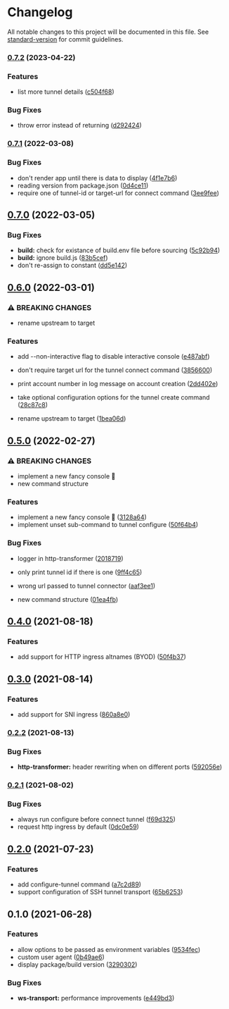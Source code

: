 # Changelog

All notable changes to this project will be documented in this file. See [standard-version](https://github.com/conventional-changelog/standard-version) for commit guidelines.

### [0.7.2](https://github.com/exposr/exposr-cli/compare/v0.7.1...v0.7.2) (2023-04-22)


### Features

* list more tunnel details ([c504f68](https://github.com/exposr/exposr-cli/commit/c504f68270b3ffb358cd28282c999cf8d924761e))


### Bug Fixes

* throw error instead of returning ([d292424](https://github.com/exposr/exposr-cli/commit/d29242499851cdf4ad1955c4c389b3fcabc135b9))

### [0.7.1](https://github.com/exposr/exposr-cli/compare/v0.7.0...v0.7.1) (2022-03-08)


### Bug Fixes

* don't render app until there is data to display ([4f1e7b6](https://github.com/exposr/exposr-cli/commit/4f1e7b6b421e626cf594bd9316101936684d7fb9))
* reading version from package.json ([0d4ce11](https://github.com/exposr/exposr-cli/commit/0d4ce1191637a0b2735bca82c09d5d342428187a))
* require one of tunnel-id or target-url for connect command ([3ee9fee](https://github.com/exposr/exposr-cli/commit/3ee9feef2a4af89697148297534c4d5b273c352e))

## [0.7.0](https://github.com/exposr/exposr-cli/compare/v0.6.0...v0.7.0) (2022-03-05)


### Bug Fixes

* **build:** check for existance of build.env file before sourcing ([5c92b94](https://github.com/exposr/exposr-cli/commit/5c92b94f2ee2c2aff05d4d55f9d53853fa2b7f54))
* **build:** ignore build.js ([83b5cef](https://github.com/exposr/exposr-cli/commit/83b5cef27de387a18fb49d376c7ea23eeb7b523e))
* don't re-assign to constant ([dd5e142](https://github.com/exposr/exposr-cli/commit/dd5e1424bb36c5efb4227813d6fcb594e7c6a700))

## [0.6.0](https://github.com/exposr/exposr-cli/compare/v0.5.0...v0.6.0) (2022-03-01)


### ⚠ BREAKING CHANGES

* rename upstream to target

### Features

* add --non-interactive flag to disable interactive console ([e487abf](https://github.com/exposr/exposr-cli/commit/e487abf264ff9c3012c161befa61601fb11231c0))
* don't require target url for the tunnel connect command ([3856600](https://github.com/exposr/exposr-cli/commit/385660051bb5da0e70960e2bc6ee5f98805f03e0))
* print account number in log message on account creation ([2dd402e](https://github.com/exposr/exposr-cli/commit/2dd402e4989f6f0d61081ba2e1d3ac9942dd22d1))
* take optional configuration options for the tunnel create command ([28c87c8](https://github.com/exposr/exposr-cli/commit/28c87c8c5703533cdcc96c74b28519499828aef9))


* rename upstream to target ([1bea06d](https://github.com/exposr/exposr-cli/commit/1bea06d65b5974ebfbd45524e3a0c93d465084c0))

## [0.5.0](https://github.com/exposr/exposr-cli/compare/v0.4.0...v0.5.0) (2022-02-27)


### ⚠ BREAKING CHANGES

* implement a new fancy console 💄
* new command structure

### Features

* implement a new fancy console 💄 ([3128a64](https://github.com/exposr/exposr-cli/commit/3128a64307ed5463b172b1fdc08f9de8d94cd363))
* implement unset sub-command to tunnel configure ([50f64b4](https://github.com/exposr/exposr-cli/commit/50f64b4388a87b8edd57922f0f6a0e5fdce00f50))


### Bug Fixes

* logger in http-transformer ([2018719](https://github.com/exposr/exposr-cli/commit/201871972b87bf6b821fe719a867da90e5e20346))
* only print tunnel id if there is one ([9ff4c65](https://github.com/exposr/exposr-cli/commit/9ff4c6573ad97c83c8ff71e1af639a4fd8576f67))
* wrong url passed to tunnel connector ([aaf3ee1](https://github.com/exposr/exposr-cli/commit/aaf3ee18e6ef160aba4e93a8f8e5671d56e4b048))


* new command structure ([01ea4fb](https://github.com/exposr/exposr-cli/commit/01ea4fb0e0db582fd15fdf6946538d7eae88232a))

## [0.4.0](https://github.com/exposr/exposr-cli/compare/v0.3.0...v0.4.0) (2021-08-18)


### Features

* add support for HTTP ingress altnames (BYOD) ([50f4b37](https://github.com/exposr/exposr-cli/commit/50f4b373cce43414f609fdf53e55f61ed41ba093))

## [0.3.0](https://github.com/exposr/exposr-cli/compare/v0.2.2...v0.3.0) (2021-08-14)


### Features

* add support for SNI ingress ([860a8e0](https://github.com/exposr/exposr-cli/commit/860a8e0866074dd436bad9aef14ff342fd8567f4))

### [0.2.2](https://github.com/exposr/exposr-cli/compare/v0.2.1...v0.2.2) (2021-08-13)


### Bug Fixes

* **http-transformer:** header rewriting when on different ports ([592056e](https://github.com/exposr/exposr-cli/commit/592056e77fedabdaa6af772195f847df464cbb83))

### [0.2.1](https://github.com/exposr/exposr-cli/compare/v0.2.0...v0.2.1) (2021-08-02)


### Bug Fixes

* always run configure before connect tunnel ([f69d325](https://github.com/exposr/exposr-cli/commit/f69d32528f8573d7a8b8f62d52179043e2f4d54c))
* request http ingress by default ([0dc0e59](https://github.com/exposr/exposr-cli/commit/0dc0e59ea5106dcfbfd94c6afdbbae07a39c142a))

## [0.2.0](https://github.com/exposr/exposr-cli/compare/v0.1.0...v0.2.0) (2021-07-23)


### Features

* add configure-tunnel command ([a7c2d89](https://github.com/exposr/exposr-cli/commit/a7c2d8937b4530a8f8351bc106e49c3401ad4ba2))
* support configuration of SSH tunnel transport ([65b6253](https://github.com/exposr/exposr-cli/commit/65b6253ffc70d37a498f49b619f30ed4627187f4))

## 0.1.0 (2021-06-28)


### Features

* allow options to be passed as environment variables ([9534fec](https://github.com/exposr/exposr-cli/commit/9534fec6d15fd705004345e09e309172d2767f82))
* custom user agent ([0b49ae6](https://github.com/exposr/exposr-cli/commit/0b49ae60a222d7b91c73c9975cdfd747772221da))
* display package/build version ([3290302](https://github.com/exposr/exposr-cli/commit/3290302a35f1cb27cf41f98f31b19abad263315b))


### Bug Fixes

* **ws-transport:** performance improvements ([e449bd3](https://github.com/exposr/exposr-cli/commit/e449bd3e7117e57b7878be971131e07c0ebbcba9))
